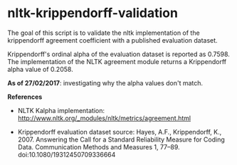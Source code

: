 # nltk-krippendorff-validation

The goal of this script is to validate the nltk implementation of the krippendorff agreement coefficient with a published evaluation dataset.

Krippendorff's ordinal alpha of the evaluation dataset is reported as 0.7598. The implementation of the NLTK agreement module returns a Krippendorff alpha value of 0.2058. 

**As of 27/02/2017**: investigating why the alpha values don't match.

**References**

* NLTK Kalpha implementation:
  <http://www.nltk.org/_modules/nltk/metrics/agreement.html>

* Krippendorff evaluation dataset source:
  Hayes, A.F., Krippendorff, K., 2007. 
  Answering the Call for a Standard Reliability Measure for Coding Data. 
  Communication Methods and Measures 1, 77–89. doi:10.1080/19312450709336664


